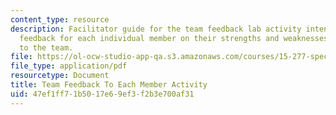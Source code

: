 ```yaml
---
content_type: resource
description: Facilitator guide for the team feedback lab activity intended to provide
  feedback for each individual member on their strengths and weaknesses in contributing
  to the team.
file: https://ol-ocw-studio-app-qa.s3.amazonaws.com/courses/15-277-special-seminar-in-communications-leadership-and-personal-effectiveness-coaching-fall-2008/47ef1ff71b5017e69ef3f2b3e700af31_guide_07.pdf
file_type: application/pdf
resourcetype: Document
title: Team Feedback To Each Member Activity
uid: 47ef1ff7-1b50-17e6-9ef3-f2b3e700af31
---
```

